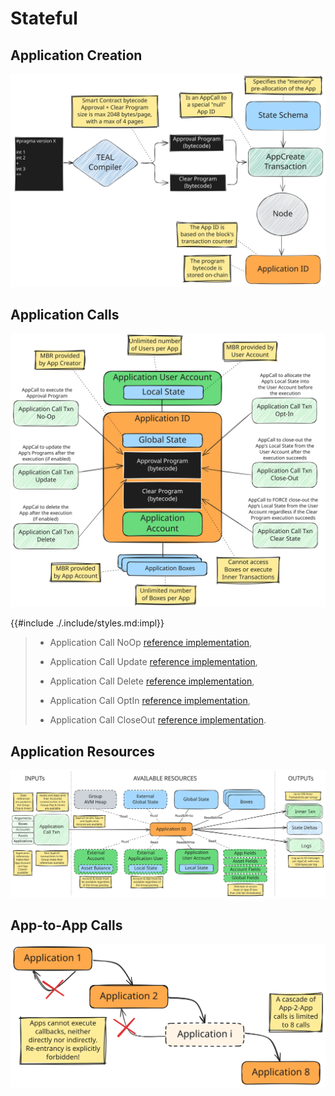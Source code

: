 # Stateful

## Application Creation

![Application Creation](../images/avm-application-creation.svg "AVM Stateful Mode - Application Creation")

## Application Calls

![Application Calls](../images/avm-application-txn.svg "AVM Stateful Mode - Application Calls")

{{#include ./.include/styles.md:impl}}
> - Application Call NoOp [reference implementation](https://github.com/algorand/go-algorand/blob/13e66ff9ba5073637f69f9dd4e5572f19b77e38c/ledger/apply/application.go#L340),
>
> - Application Call Update [reference implementation](https://github.com/algorand/go-algorand/blob/13e66ff9ba5073637f69f9dd4e5572f19b77e38c/ledger/apply/application.go#L189),
>
> - Application Call Delete [reference implementation](https://github.com/algorand/go-algorand/blob/13e66ff9ba5073637f69f9dd4e5572f19b77e38c/ledger/apply/application.go#L137),
>
> - Application Call OptIn [reference implementation](https://github.com/algorand/go-algorand/blob/13e66ff9ba5073637f69f9dd4e5572f19b77e38c/ledger/apply/application.go#L220),
>
> - Application Call CloseOut [reference implementation](https://github.com/algorand/go-algorand/blob/13e66ff9ba5073637f69f9dd4e5572f19b77e38c/ledger/apply/application.go#L277).

## Application Resources

![Application Resources](../images/avm-application-resources.svg "AVM Stateful Mode - Application Resources")

## App-to-App Calls

![App to App Calls](../images/avm-app-2-app-calls.svg "AVM Stateful Mode - App-2-App Calls")
